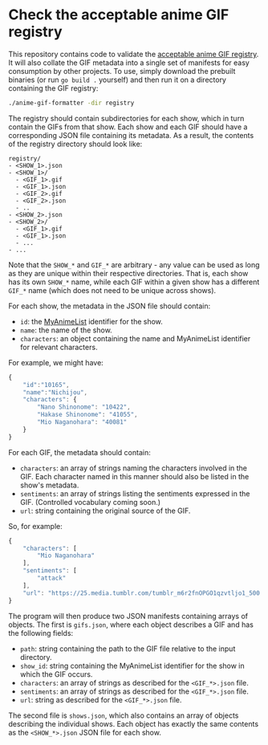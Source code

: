 # Check the acceptable anime GIF registry

This repository contains code to validate the [acceptable anime GIF registry](https://github.com/LTLA/acceptable-anime-gifs). 
It will also collate the GIF metadata into a single set of manifests for easy consumption by other projects.
To use, simply download the prebuilt binaries (or run `go build .` yourself) and then run it on a directory containing the GIF registry:

```sh
./anime-gif-formatter -dir registry
```

The registry should contain subdirectories for each show, which in turn contain the GIFs from that show.
Each show and each GIF should have a corresponding JSON file containing its metadata.
As a result, the contents of the registry directory should look like:

```
registry/
- <SHOW_1>.json
- <SHOW_1>/
  - <GIF_1>.gif
  - <GIF_1>.json
  - <GIF_2>.gif
  - <GIF_2>.json
  - ..
- <SHOW_2>.json
- <SHOW_2>/
  - <GIF_1>.gif
  - <GIF_1>.json
  - ...
- ...
```

Note that the `SHOW_*` and `GIF_*` are arbitrary - any value can be used as long as they are unique within their respective directories.
That is, each show has its own `SHOW_*` name, while each GIF within a given show has a different `GIF_*` name (which does not need to be unique across shows).

For each show, the metadata in the JSON file should contain:

- `id`: the [MyAnimeList](https://myanimelist.net) identifier for the show.
- `name`: the name of the show.
- `characters`: an object containing the name and MyAnimeList identifier for relevant characters.

For example, we might have:

```js
{
    "id":"10165",
    "name":"Nichijou",
    "characters": {
        "Nano Shinonome": "10422",
        "Hakase Shinonome": "41055",
        "Mio Naganohara": "40081"
    }
}
```

For each GIF, the metadata should contain:

- `characters`: an array of strings naming the characters involved in the GIF.
  Each character named in this manner should also be listed in the show's metadata.
- `sentiments`: an array of strings listing the sentiments expressed in the GIF.
  (Controlled vocabulary coming soon.)
- `url`: string containing the original source of the GIF.

So, for example:

```js
{
    "characters": [
        "Mio Naganohara"
    ],
    "sentiments": [
        "attack"
    ],
    "url": "https://25.media.tumblr.com/tumblr_m6r2fnOPGO1qzvtljo1_500.gif"
}
```

The program will then produce two JSON manifests containing arrays of objects.
The first is `gifs.json`, where each object describes a GIF and has the following fields:

- `path`: string containing the path to the GIF file relative to the input directory.
- `show_id`: string containing the MyAnimeList identifier for the show in which the GIF occurs.
- `characters`: an array of strings as described for the `<GIF_*>.json` file.
- `sentiments`: an array of strings as described for the `<GIF_*>.json` file.
- `url`: string as described for the `<GIF_*>.json` file.

The second file is `shows.json`, which also contains an array of objects describing the individual shows.
Each object has exactly the same contents as the `<SHOW_*>.json` JSON file for each show.
